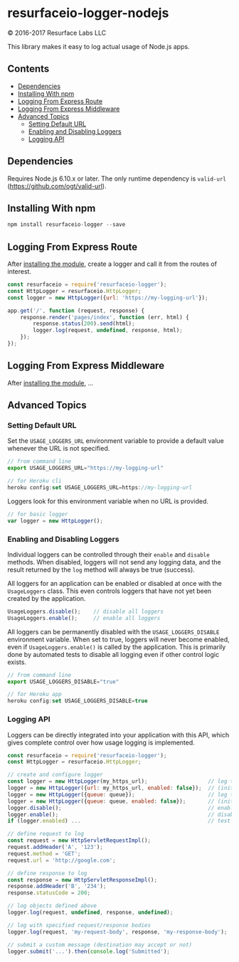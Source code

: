 # resurfaceio-logger-nodejs
&copy; 2016-2017 Resurface Labs LLC

This library makes it easy to log actual usage of Node.js apps.

## Contents

<ul>
<li><a href="#dependencies">Dependencies</a></li>
<li><a href="#installing_with_npm">Installing With npm</a></li>
<li><a href="#logging_from_express_route">Logging From Express Route</a></li>
<li><a href="#logging_from_express_middleware">Logging From Express Middleware</a></li>
<li><a href="#advanced_topics">Advanced Topics</a><ul>
<li><a href="#setting_default_url">Setting Default URL</a></li>
<li><a href="#enabling_and_disabling">Enabling and Disabling Loggers</a></li>
<li><a href="#logging_api">Logging API</a></li>
</ul></li>
</ul>

<a name="dependencies"/>

## Dependencies

Requires Node.js 6.10.x or later. The only runtime dependency is `valid-url` (https://github.com/ogt/valid-url).

<a name="installing_with_npm"/>

## Installing With npm

```js
npm install resurfaceio-logger --save
```

<a name="logging_from_express_route"/>

## Logging From Express Route

After <a href="#installing_with_npm">installing the module</a>, create a logger and call it from the routes of interest.

```js
const resurfaceio = require('resurfaceio-logger');
const HttpLogger = resurfaceio.HttpLogger;
const logger = new HttpLogger({url: 'https://my-logging-url'});

app.get('/', function (request, response) {
    response.render('pages/index', function (err, html) {
        response.status(200).send(html);
        logger.log(request, undefined, response, html);
    });
});
```

<a name="logging_from_express_middleware"/>

## Logging From Express Middleware

After <a href="#installing_with_npm">installing the module</a>, ...

<a name="advanced_topics"/>

## Advanced Topics

<a name="setting_default_url"/>

### Setting Default URL

Set the `USAGE_LOGGERS_URL` environment variable to provide a default value whenever the URL is not specified.

```js
// from command line
export USAGE_LOGGERS_URL="https://my-logging-url"

// for Heroku cli
heroku config:set USAGE_LOGGERS_URL=https://my-logging-url
```

Loggers look for this environment variable when no URL is provided.

```js
// for basic logger
var logger = new HttpLogger();
```

<a name="enabling_and_disabling"/>

### Enabling and Disabling Loggers

Individual loggers can be controlled through their `enable` and `disable` methods. When disabled, loggers will
not send any logging data, and the result returned by the `log` method will always be true (success).

All loggers for an application can be enabled or disabled at once with the `UsageLoggers` class. This even controls
loggers that have not yet been created by the application.

```js
UsageLoggers.disable();    // disable all loggers
UsageLoggers.enable();     // enable all loggers
```

All loggers can be permanently disabled with the `USAGE_LOGGERS_DISABLE` environment variable. When set to true,
loggers will never become enabled, even if `UsageLoggers.enable()` is called by the application. This is primarily 
done by automated tests to disable all logging even if other control logic exists. 

```js
// from command line
export USAGE_LOGGERS_DISABLE="true"

// for Heroku app
heroku config:set USAGE_LOGGERS_DISABLE=true
```

<a name="logging_api"/>

### Logging API

Loggers can be directly integrated into your application with this API, which gives complete control over how
usage logging is implemented.

```js
const resurfaceio = require('resurfaceio-logger');
const HttpLogger = resurfaceio.HttpLogger;

// create and configure logger
const logger = new HttpLogger(my_https_url);                   // log to remote url
logger = new HttpLogger({url: my_https_url, enabled: false});  // (initially disabled)
logger = new HttpLogger({queue: queue});                       // log to appendable list
logger = new HttpLogger({queue: queue, enabled: false});       // (initially disabled)
logger.disable();                                              // enable this logger
logger.enable();                                               // disable this logger
if (logger.enabled) ...                                        // test if this enabled

// define request to log
const request = new HttpServletRequestImpl();
request.addHeader('A', '123');
request.method = 'GET';
request.url = 'http://google.com';

// define response to log
const response = new HttpServletResponseImpl();
response.addHeader('B', '234');
response.statusCode = 200;

// log objects defined above
logger.log(request, undefined, response, undefined);

// log with specified request/response bodies
logger.log(request, 'my-request-body', response, 'my-response-body');

// submit a custom message (destination may accept or not)
logger.submit('...').then(console.log('Submitted');
```
